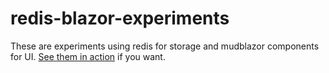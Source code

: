 # redis-blazor-experiments
These are experiments using redis for storage and mudblazor components for UI.
[See them in action](https://redisblazordemo.bawn.dev/) if you want.
